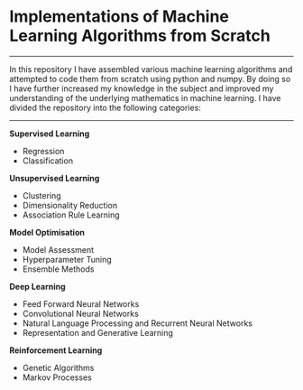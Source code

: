 # Implementations of Machine Learning Algorithms from Scratch
------------------------------------------------------------------------------------------------------------------------------
In this repository I have assembled various machine learning algorithms and attempted to code them from scratch using python and numpy. By doing so I have further increased my knowledge in the subject and improved my understanding of the underlying mathematics in machine learning. I have divided the repository into the following categories:

------------------------------------------------------------------------------------------------------------------------------
**Supervised Learning**
- Regression
- Classification

**Unsupervised Learning**
- Clustering
- Dimensionality Reduction
- Association Rule Learning

**Model Optimisation**
- Model Assessment
- Hyperparameter Tuning
- Ensemble Methods

**Deep Learning**
- Feed Forward Neural Networks
- Convolutional Neural Networks
- Natural Language Processing and Recurrent Neural Networks
- Representation and Generative Learning

**Reinforcement Learning**
- Genetic Algorithms
- Markov Processes
